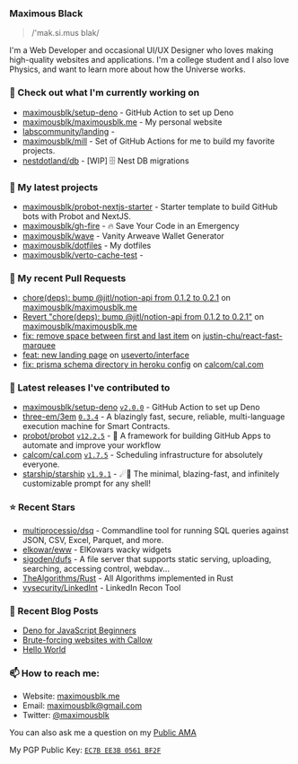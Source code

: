### Maximous Black

> /'mak.si.mus blak/

I'm a Web Developer and occasional UI/UX Designer who loves making high-quality websites and applications. I'm a college
student and I also love Physics, and want to learn more about how the Universe works.

### 👷 Check out what I'm currently working on

- [maximousblk/setup-deno](https://github.com/maximousblk/setup-deno) - GitHub Action to set up Deno
- [maximousblk/maximousblk.me](https://github.com/maximousblk/maximousblk.me) - My personal website
- [labscommunity/landing](https://github.com/labscommunity/landing) - 
- [maximousblk/mill](https://github.com/maximousblk/mill) - Set of GitHub Actions for me to build my favorite projects.
- [nestdotland/db](https://github.com/nestdotland/db) - [WIP] 🗄️ Nest DB migrations

### 🌱 My latest projects

- [maximousblk/probot-nextjs-starter](https://github.com/maximousblk/probot-nextjs-starter) - Starter template to build GitHub bots with Probot and NextJS.
- [maximousblk/gh-fire](https://github.com/maximousblk/gh-fire) - 🔥 Save Your Code in an Emergency
- [maximousblk/wave](https://github.com/maximousblk/wave) - Vanity Arweave Wallet Generator
- [maximousblk/dotfiles](https://github.com/maximousblk/dotfiles) - My dotfiles
- [maximousblk/verto-cache-test](https://github.com/maximousblk/verto-cache-test) - 

### 🔨 My recent Pull Requests

- [chore(deps): bump @jitl/notion-api from 0.1.2 to 0.2.1](https://github.com/maximousblk/maximousblk.me/pull/406) on [maximousblk/maximousblk.me](https://github.com/maximousblk/maximousblk.me)
- [Revert &#34;chore(deps): bump @jitl/notion-api from 0.1.2 to 0.2.1&#34;](https://github.com/maximousblk/maximousblk.me/pull/405) on [maximousblk/maximousblk.me](https://github.com/maximousblk/maximousblk.me)
- [fix: remove space between first and last item](https://github.com/justin-chu/react-fast-marquee/pull/37) on [justin-chu/react-fast-marquee](https://github.com/justin-chu/react-fast-marquee)
- [feat: new landing page](https://github.com/useverto/interface/pull/9) on [useverto/interface](https://github.com/useverto/interface)
- [fix: prisma schema directory in heroku config](https://github.com/calcom/cal.com/pull/1872) on [calcom/cal.com](https://github.com/calcom/cal.com)

### 🔭 Latest releases I've contributed to

- [maximousblk/setup-deno](https://github.com/maximousblk/setup-deno) [`v2.0.0`](https://github.com/maximousblk/setup-deno/releases/tag/v2.0.0) - GitHub Action to set up Deno
- [three-em/3em](https://github.com/three-em/3em) [`0.3.4`](https://github.com/three-em/3em/releases/tag/0.3.4) - A blazingly fast, secure, reliable, multi-language execution machine for Smart Contracts.
- [probot/probot](https://github.com/probot/probot) [`v12.2.5`](https://github.com/probot/probot/releases/tag/v12.2.5) - 🤖 A framework for building GitHub Apps to automate and improve your workflow
- [calcom/cal.com](https://github.com/calcom/cal.com) [`v1.7.5`](https://github.com/calcom/cal.com/releases/tag/v1.7.5) - Scheduling infrastructure for absolutely everyone.
- [starship/starship](https://github.com/starship/starship) [`v1.9.1`](https://github.com/starship/starship/releases/tag/v1.9.1) - ☄🌌️  The minimal, blazing-fast, and infinitely customizable prompt for any shell!

### ⭐ Recent Stars

- [multiprocessio/dsq](https://github.com/multiprocessio/dsq) - Commandline tool for running SQL queries against JSON, CSV, Excel, Parquet, and more.
- [elkowar/eww](https://github.com/elkowar/eww) - ElKowars wacky widgets
- [sigoden/dufs](https://github.com/sigoden/dufs) - A file server that supports static serving, uploading, searching, accessing control, webdav...
- [TheAlgorithms/Rust](https://github.com/TheAlgorithms/Rust) -  All Algorithms implemented in Rust 
- [vysecurity/LinkedInt](https://github.com/vysecurity/LinkedInt) - LinkedIn Recon Tool

### 📰 Recent Blog Posts

- [Deno for JavaScript Beginners](https://maximousblk.me/posts/deno-for-javascript-beginners)
- [Brute-forcing websites with Callow](https://maximousblk.me/posts/brute-forcing-websites-with-callow)
- [Hello World](https://maximousblk.me/posts/hello-world)

### 📫 How to reach me:

- Website: [maximousblk.me](https://maximousblk.me/)
- Email: [maximousblk@gmail.com](mailto:maximousblk@gmail.com)
- Twitter: [@maximousblk](https://twitter.com/maximousblk)

You can also ask me a question on my [Public AMA](https://github.com/maximousblk/maximousblk/discussions/new?category=ama)

My PGP Public Key: [`EC7B EE3B 0561 BF2F`](https://keybase.io/maximousblk/pgp_keys.asc)
